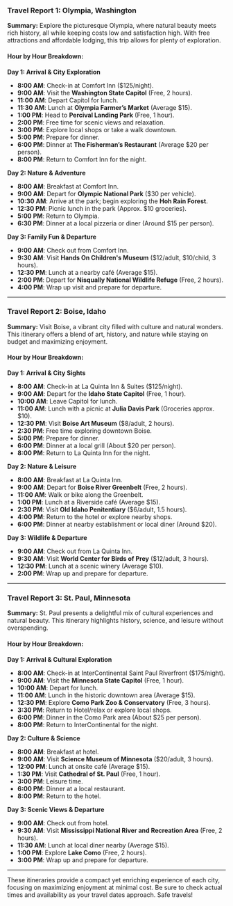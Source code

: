 ### Travel Report 1: Olympia, Washington

**Summary:**
Explore the picturesque Olympia, where natural beauty meets rich history, all while keeping costs low and satisfaction high. With free attractions and affordable lodging, this trip allows for plenty of exploration.

#### **Hour by Hour Breakdown:**

**Day 1: Arrival & City Exploration**
- **8:00 AM**: Check-in at Comfort Inn ($125/night).
- **9:00 AM**: Visit the **Washington State Capitol** (Free, 2 hours).
- **11:00 AM**: Depart Capitol for lunch.
- **11:30 AM**: Lunch at **Olympia Farmer’s Market** (Average $15).
- **1:00 PM**: Head to **Percival Landing Park** (Free, 1 hour).
- **2:00 PM**: Free time for scenic views and relaxation.
- **3:00 PM**: Explore local shops or take a walk downtown.
- **5:00 PM**: Prepare for dinner.
- **6:00 PM**: Dinner at **The Fisherman’s Restaurant** (Average $20 per person).
- **8:00 PM**: Return to Comfort Inn for the night.

**Day 2: Nature & Adventure**
- **8:00 AM**: Breakfast at Comfort Inn.
- **9:00 AM**: Depart for **Olympic National Park** ($30 per vehicle).
- **10:30 AM**: Arrive at the park; begin exploring the **Hoh Rain Forest**.
- **12:30 PM**: Picnic lunch in the park (Approx. $10 groceries).
- **5:00 PM**: Return to Olympia.
- **6:30 PM**: Dinner at a local pizzeria or diner (Around $15 per person).

**Day 3: Family Fun & Departure**
- **9:00 AM**: Check out from Comfort Inn.
- **9:30 AM**: Visit **Hands On Children's Museum** ($12/adult, $10/child, 3 hours).
- **12:30 PM**: Lunch at a nearby café (Average $15).
- **2:00 PM**: Depart for **Nisqually National Wildlife Refuge** (Free, 2 hours).
- **4:00 PM**: Wrap up visit and prepare for departure.

---

### Travel Report 2: Boise, Idaho

**Summary:**
Visit Boise, a vibrant city filled with culture and natural wonders. This itinerary offers a blend of art, history, and nature while staying on budget and maximizing enjoyment.

#### **Hour by Hour Breakdown:**

**Day 1: Arrival & City Sights**
- **8:00 AM**: Check-in at La Quinta Inn & Suites ($125/night).
- **9:00 AM**: Depart for the **Idaho State Capitol** (Free, 1 hour).
- **10:00 AM**: Leave Capitol for lunch.
- **11:00 AM**: Lunch with a picnic at **Julia Davis Park** (Groceries approx. $10).
- **12:30 PM**: Visit **Boise Art Museum** ($8/adult, 2 hours).
- **2:30 PM**: Free time exploring downtown Boise.
- **5:00 PM**: Prepare for dinner.
- **6:00 PM**: Dinner at a local grill (About $20 per person).
- **8:00 PM**: Return to La Quinta Inn for the night.

**Day 2: Nature & Leisure**
- **8:00 AM**: Breakfast at La Quinta Inn.
- **9:00 AM**: Depart for **Boise River Greenbelt** (Free, 2 hours).
- **11:00 AM**: Walk or bike along the Greenbelt.
- **1:00 PM**: Lunch at a Riverside café (Average $15).
- **2:30 PM**: Visit **Old Idaho Penitentiary** ($6/adult, 1.5 hours).
- **4:00 PM**: Return to the hotel or explore nearby shops.
- **6:00 PM**: Dinner at nearby establishment or local diner (Around $20).

**Day 3: Wildlife & Departure**
- **9:00 AM**: Check out from La Quinta Inn.
- **9:30 AM**: Visit **World Center for Birds of Prey** ($12/adult, 3 hours).
- **12:30 PM**: Lunch at a scenic winery (Average $10).
- **2:00 PM**: Wrap up and prepare for departure.

---

### Travel Report 3: St. Paul, Minnesota

**Summary:**
St. Paul presents a delightful mix of cultural experiences and natural beauty. This itinerary highlights history, science, and leisure without overspending.

#### **Hour by Hour Breakdown:**

**Day 1: Arrival & Cultural Exploration**
- **8:00 AM**: Check-in at InterContinental Saint Paul Riverfront ($175/night).
- **9:00 AM**: Visit the **Minnesota State Capitol** (Free, 1 hour).
- **10:00 AM**: Depart for lunch.
- **11:00 AM**: Lunch in the historic downtown area (Average $15).
- **12:30 PM**: Explore **Como Park Zoo & Conservatory** (Free, 3 hours).
- **3:30 PM**: Return to Hotel/relax or explore local shops.
- **6:00 PM**: Dinner in the Como Park area (About $25 per person).
- **8:00 PM**: Return to InterContinental for the night.

**Day 2: Culture & Science**
- **8:00 AM**: Breakfast at hotel.
- **9:00 AM**: Visit **Science Museum of Minnesota** ($20/adult, 3 hours).
- **12:00 PM**: Lunch at onsite café (Average $15).
- **1:30 PM**: Visit **Cathedral of St. Paul** (Free, 1 hour).
- **3:00 PM**: Leisure time.
- **6:00 PM**: Dinner at a local restaurant.
- **8:00 PM**: Return to the hotel.

**Day 3: Scenic Views & Departure**
- **9:00 AM**: Check out from hotel.
- **9:30 AM**: Visit **Mississippi National River and Recreation Area** (Free, 2 hours).
- **11:30 AM**: Lunch at local diner nearby (Average $15).
- **1:00 PM**: Explore **Lake Como** (Free, 2 hours).
- **3:00 PM**: Wrap up and prepare for departure.

---

These itineraries provide a compact yet enriching experience of each city, focusing on maximizing enjoyment at minimal cost. Be sure to check actual times and availability as your travel dates approach. Safe travels!